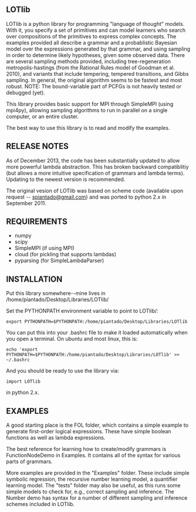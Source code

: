 LOTlib
------

LOTlib is a python library for programming "language of thought" models. With it, you specify a set of primitives and can model learners who search over compositions of the primitives to express complex concepts. The examples provided all describe a grammar and a probablistic Bayesian model over the expressions generated by that grammar, and using sampling in order to determine likely hypotheses, given some observed data. There are several sampling methods provided, including tree-regeneration metropolis-hastings (from the Rational Rules model of Goodman et al. 2010), and variants that include tempering, tempered transitions, and Gibbs sampling. In general, the original algorithm seems to be fastest and most robust. NOTE: The bound-variable part of PCFGs is not heavily tested or debugged (yet).

This library provides basic support for MPI through SimpleMPI (using mpi4py), allowing sampling algorithms to run in parallel on a single computer, or an entire cluster. 

The best way to use this library is to read and modify the examples. 


RELEASE NOTES
-------------

As of December 2013, the code has been substantially updated to allow more powerful lambda abstraction. This has broken backward compatiblitiy (but allows a more intuitive specification of grammars and lambda terms). Updating to the newest version is recommended. 

The original vesion of LOTlib was based on scheme code (available upon request -- spiantado@gmail.com) and was ported to python 2.x in September 2011. 

REQUIREMENTS
------------

- numpy
- scipy
- SimpleMPI (if using MPI)
- cloud (for pickling that supports lambdas)
- pyparsing (for SimpleLambdaParser)

INSTALLATION
------------

Put this library somewhere--mine lives in /home/piantado/Desktop/Libraries/LOTlib/
	
Set the PYTHONPATH environment variable to point to LOTlib/:
	
	export PYTHONPATH=$PYTHONPATH:/home/piantado/Desktop/Libraries/LOTlib
	
You can put this into your .bashrc file to make it loaded automatically when you open a terminal. On ubuntu and most linux, this is:
	
	echo 'export PYTHONPATH=$PYTHONPATH:/home/piantado/Desktop/Libraries/LOTlib' >> ~/.bashrc

And you should be ready to use the library via:
	
	import LOTlib
	
in python 2.x.

EXAMPLES
--------

A good starting place is the FOL folder, which contains a simple example to generate first-order logical expressions. These have simple boolean functions as well as lambda expressions. 

The best reference for learning how to create/modify grammars is FunctionNodeDemo in Examples. It contains all of the syntax for various parts of grammars. 

More examples are provided in the "Examples" folder. These include simple symbolic regression, the recursive number learning model, a quantifier learning model. The "tests" folder may also be useful, as this runs some simple models to check for, e.g., correct sampling and inference. The Number demo has syntax for a number of different sampling and inference schemes included in LOTlib.